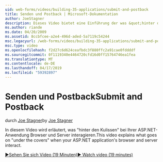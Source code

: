 ```yaml
---
uid: web-forms/videos/building-35-applications/submit-and-postback
title: Senden und Postback | Microsoft-Dokumentation
author: JoeStagner
description: Dieses Video bietet eine Einführung der was &quot;hinter den Kulissen&quot; bei Ihrer ASP.NET-Anwendung Browser und Server interagieren.
ms.author: riande
ms.date: 04/20/2009
ms.assetid: 8ccbfcee-a2e4-496d-aded-5a7119c54244
msc.legacyurl: /web-forms/videos/building-35-applications/submit-and-postback
msc.type: video
ms.openlocfilehash: f2d27c6d624ceafbdc3f880ffc2a91cae0fddddf
ms.sourcegitcommit: 0f1119340e4464720cfd16d0ff15764746ea1fea
ms.translationtype: MT
ms.contentlocale: de-DE
ms.lasthandoff: 04/17/2019
ms.locfileid: "59392897"
---
```

# <a name="submit-and-postback"></a><span data-ttu-id="73b07-103">Senden und Postback</span><span class="sxs-lookup"><span data-stu-id="73b07-103">Submit and Postback</span></span>

<span data-ttu-id="73b07-104">durch [Joe Stagner](https://github.com/JoeStagner)</span><span class="sxs-lookup"><span data-stu-id="73b07-104">by [Joe Stagner](https://github.com/JoeStagner)</span></span>

<span data-ttu-id="73b07-105">In diesem Video wird erläutert, was &quot;hinter den Kulissen&quot; bei Ihrer ASP.NET-Anwendung Browser und Server interagieren.</span><span class="sxs-lookup"><span data-stu-id="73b07-105">This video explains what goes on &quot;under the covers&quot; when your ASP.NET application's browser and server interact.</span></span>

[<span data-ttu-id="73b07-106">&#9654;Sehen Sie sich Video (19 Minuten)</span><span class="sxs-lookup"><span data-stu-id="73b07-106">&#9654; Watch video (19 minutes)</span></span>](https://channel9.msdn.com/Blogs/ASP-NET-Site-Videos/submit-and-postback)
